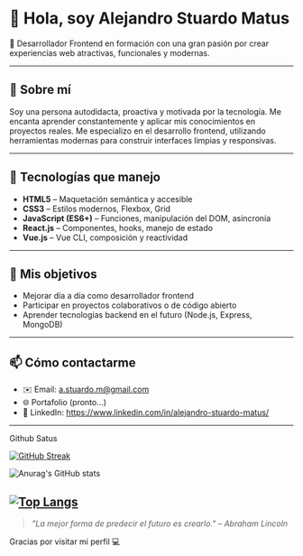 # 👋 Hola, soy Alejandro Stuardo Matus

🎯 Desarrollador Frontend en formación con una gran pasión por crear experiencias web atractivas, funcionales y modernas.  

---

## 🚀 Sobre mí

Soy una persona autodidacta, proactiva y motivada por la tecnología. Me encanta aprender constantemente y aplicar mis conocimientos en proyectos reales. Me especializo en el desarrollo frontend, utilizando herramientas modernas para construir interfaces limpias y responsivas.

---

## 🧠 Tecnologías que manejo

- **HTML5** – Maquetación semántica y accesible  
- **CSS3** – Estilos modernos, Flexbox, Grid  
- **JavaScript (ES6+)** – Funciones, manipulación del DOM, asincronía  
- **React.js** – Componentes, hooks, manejo de estado  
- **Vue.js** – Vue CLI, composición y reactividad  

---

## 💼 Mis objetivos

- Mejorar día a día como desarrollador frontend
- Participar en proyectos colaborativos o de código abierto
- Aprender tecnologías backend en el futuro (Node.js, Express, MongoDB)

---

## 📫 Cómo contactarme

- ✉️ Email: a.stuardo.m@gmail.com 
- 🌐 Portafolio (pronto...)
- 💬 LinkedIn: https://www.linkedin.com/in/alejandro-stuardo-matus/

---
Github Satus

[![GitHub Streak](https://github-readme-streak-stats.herokuapp.com?user=astuardom&theme=tokyonight&locale=es)](https://git.io/streak-stats)

![Anurag's GitHub stats](https://github-readme-stats.vercel.app/api?username=anuraghazra&show_icons=true&theme=radical)

[![Top Langs](https://github-readme-stats.vercel.app/api/top-langs/?username=anuraghazra&layout=donut)](https://github.com/anuraghazra/github-readme-stats)
---

> *"La mejor forma de predecir el futuro es crearlo." – Abraham Lincoln*

Gracias por visitar mi perfil 💻

